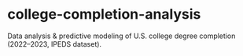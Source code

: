 # college-completion-analysis
Data analysis &amp; predictive modeling of U.S. college degree completion (2022–2023, IPEDS dataset).
